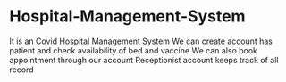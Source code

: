# Hospital-Management-System
It is an Covid Hospital Management System
We can create account has patient and check availability of bed and vaccine
We can also book appointment through our account
Receptionist account keeps track of all record
